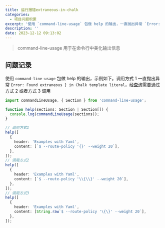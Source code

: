 ```yaml
---
title: 运行报错extraneous-in-chalk
categories:
  - 项目问题积累
excerpt: '使用 `command-line-usage` 包做 help 的输出，一直抛出异常 `Error: Found extraneous } in Chalk template literal`'
description: ''
date: 2023-12-12 09:13:02
---
```


> command-line-usage 用于在命令行中美化输出信息

## 问题记录

使用 `command-line-usage` 包做 help 的输出，示例如下。调用方式 1 一直抛出异常 `Error: Found extraneous } in Chalk template literal`，经[查询](https://github.com/chalk/chalk-template/issues/4)需要通过方式 2 或者方式 3 调用

```typescript
import commandLineUsage, { Section } from 'command-line-usage';

function help(sections: Section | Section[]) {
  console.log(commandLineUsage(sections));
}

// 调用方式1
help([
  {
    header: 'Examples with Yaml',
    content: [`$ --route-policy '{}' --weight 20`],
  },
]);
// 调用方式2
help([
  {
    header: 'Examples with Yaml',
    content: [`$ --route-policy '\\{\\}' --weight 20`],
  },
]);
// 调用方式3
help([
  {
    header: 'Examples with Yaml',
    content: [String.raw`$ --route-policy '\{\}' --weight 20`],
  },
]);
```

